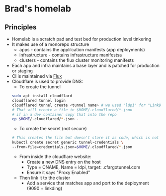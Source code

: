 # Brad's homelab

## Principles

- Homelab is a scratch pad and test bed for production level tinkering
- It makes use of a monorepo structure
  - apps - contains the applilcation manifests (app deployments)
  - infrastructure - contains infrastructure manifestsa
  - clusters - contains the flux cluster monitoring manifests
- Each app and infra maintains a base layer and is patched for production or staging
- CI is maintained via [Flux](https://fluxcd.io)
- Cloudflare is used to provide DNS:
  - To create the tunnel
  ```sh
  sudo apt install cloudflard
  cloudflared tunnel login
  cloudflared tunnel create <tunnel name> # we used "ldpi" for "LinkDing pi"
  # That will create a file in $HOME/.cloudflared/*.json
  # if in a dev container copy that into the repo
  cp $HOME/.cloudflared/*.json .
  ```
  - To create the secret (not secure)
  ```sh
  # This creates the file but doesn't store it as code, which is not what we want long-term
  kubectl create secret generic tunnel-credentials \
  --from-file=credentials.json=$HOME/.cloudflared/*.json
  ```
  - From inside the cloudflare website:
    - Create a new DNS entry on the host
    - Type = CNAME, Name = ldpi, target: <id>.cfargotunnel.com
    - Ensure it says "Proxy Enabled"
  - Then link it to the cluster
    - Add a service that matches app and port to the deployment (9090 + linkding)
